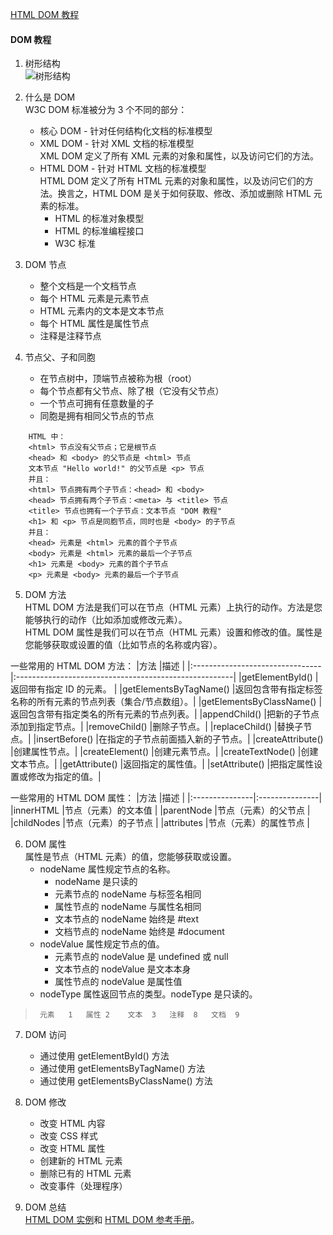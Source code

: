 [HTML DOM 教程](http://www.runoob.com/htmldom/htmldom-tutorial.html)

#### DOM 教程
1. 树形结构  
    ![树形结构](http://www.runoob.com/images/htmltree.gif)

2. 什么是 DOM  
    W3C DOM 标准被分为 3 个不同的部分：
    * 核心 DOM - 针对任何结构化文档的标准模型
    - XML DOM - 针对 XML 文档的标准模型<br>
        XML DOM 定义了所有 XML 元素的对象和属性，以及访问它们的方法。
    - HTML DOM - 针对 HTML 文档的标准模型<br>
        HTML DOM 定义了所有 HTML 元素的对象和属性，以及访问它们的方法。换言之，HTML DOM 是关于如何获取、修改、添加或删除 HTML 元素的标准。
        - HTML 的标准对象模型
        - HTML 的标准编程接口
        - W3C 标准
  
3. DOM 节点
    - 整个文档是一个文档节点
    - 每个 HTML 元素是元素节点
    - HTML 元素内的文本是文本节点
    - 每个 HTML 属性是属性节点
    - 注释是注释节点

4. 节点父、子和同胞
    - 在节点树中，顶端节点被称为根（root）
    - 每个节点都有父节点、除了根（它没有父节点）
    - 一个节点可拥有任意数量的子
    - 同胞是拥有相同父节点的节点

```
    HTML 中：
    <html> 节点没有父节点；它是根节点
    <head> 和 <body> 的父节点是 <html> 节点
    文本节点 "Hello world!" 的父节点是 <p> 节点
    并且：
    <html> 节点拥有两个子节点：<head> 和 <body>
    <head> 节点拥有两个子节点：<meta> 与 <title> 节点
    <title> 节点也拥有一个子节点：文本节点 "DOM 教程"
    <h1> 和 <p> 节点是同胞节点，同时也是 <body> 的子节点
    并且：
    <head> 元素是 <html> 元素的首个子节点
    <body> 元素是 <html> 元素的最后一个子节点
    <h1> 元素是 <body> 元素的首个子节点
    <p> 元素是 <body> 元素的最后一个子节点
```
        
5. DOM 方法<br>
    HTML DOM 方法是我们可以在节点（HTML 元素）上执行的动作。方法是您能够执行的动作（比如添加或修改元素）。<br>
    HTML DOM 属性是我们可以在节点（HTML 元素）设置和修改的值。属性是您能够获取或设置的值（比如节点的名称或内容）。

一些常用的 HTML DOM 方法：
|方法	                            |描述                                                    |
|:--------------------------------|:------------------------------------------------------|
|getElementById()	            | 返回带有指定 ID 的元素。                                |
|getElementsByTagName()	        |返回包含带有指定标签名称的所有元素的节点列表（集合/节点数组）。|
|getElementsByClassName()	    |返回包含带有指定类名的所有元素的节点列表。|
|appendChild()	                |把新的子节点添加到指定节点。|
|removeChild()	                |删除子节点。|
|replaceChild()	                |替换子节点。|
|insertBefore()	                |在指定的子节点前面插入新的子节点。|
|createAttribute()	            |创建属性节点。|
|createElement()	            |创建元素节点。|
|createTextNode()	            |创建文本节点。|
|getAttribute()	                |返回指定的属性值。|
|setAttribute()	                |把指定属性设置或修改为指定的值。|

一些常用的 HTML DOM 属性：
|方法             |描述             |
|:---------------|:---------------|
|innerHTML      |节点（元素）的文本值 |
|parentNode     |节点（元素）的父节点 |
|childNodes     |节点（元素）的子节点 |
|attributes     |节点（元素）的属性节点 |

6. DOM 属性<br>
    属性是节点（HTML 元素）的值，您能够获取或设置。
    - nodeName  属性规定节点的名称。
        * nodeName 是只读的
        * 元素节点的 nodeName 与标签名相同
        * 属性节点的 nodeName 与属性名相同
        * 文本节点的 nodeName 始终是 #text
        * 文档节点的 nodeName 始终是 #document
    - nodeValue 属性规定节点的值。
        * 元素节点的 nodeValue 是 undefined 或 null
        * 文本节点的 nodeValue 是文本本身
        * 属性节点的 nodeValue 是属性值
    - nodeType 属性返回节点的类型。nodeType 是只读的。
>      元素	1   属性 2    文本	3   注释	8   文档	9

7. DOM 访问
    - 通过使用 getElementById() 方法
    - 通过使用 getElementsByTagName() 方法
    - 通过使用 getElementsByClassName() 方法

8. DOM 修改
    - 改变 HTML 内容
    - 改变 CSS 样式
    - 改变 HTML 属性
    - 创建新的 HTML 元素
    - 删除已有的 HTML 元素
    - 改变事件（处理程序）

9. DOM 总结<br>
    [HTML DOM 实例](http://www.runoob.com/htmldom/htmldom-examples.html)和 [HTML DOM 参考手册](http://www.runoob.com/jsref/dom-obj-anchor.html)。
